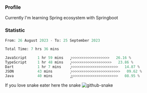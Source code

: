 ### Profile 

Currently I'm learning Spring ecosystem with Springboot

### Statistic
<!--START_SECTION:waka-->

```python
From: 26 August 2023 - To: 25 September 2023

Total Time: 7 hrs 36 mins

JavaScript     1 hr 59 mins    ͎͎͎͎͎͎̦>>>>>>>>>>>>>>>>>>   26.16 %
TypeScript     1 hr 48 mins    ͎͎͎͎͎͎>>>>>>>>>>>>>>>>>>>   23.86 %
Dart           1 hr 7 mins     ͎͎͎>>>>>>>>>>>>>>>>>>>>>>   14.87 %
JSON           43 mins         ͎͎>>>>>>>>>>>>>>>>>>>>>>>   09.62 %
Java           40 mins         ͎͎͜>>>>>>>>>>>>>>>>>>>>>>   08.95 %
```

<!--END_SECTION:waka-->

If you love snake eater here the snake 
<picture>
  <source media="(prefers-color-scheme: dark)" srcset="https://github.com/pradana4648/pradana4648/blob/c0566a83ca6ea5f2e46bab00e717c4c82b4b5c4c/github-contribution-grid-snake-dark.svg" />
  <source media="(prefers-color-scheme: light)" srcset="https://github.com/pradana4648/pradana4648/blob/c0566a83ca6ea5f2e46bab00e717c4c82b4b5c4c/github-contribution-grid-snake.svg" />
  <img alt="github-snake" src="https://github.com/pradana4648/pradana4648/blob/c0566a83ca6ea5f2e46bab00e717c4c82b4b5c4c/github-contribution-grid-snake.svg" />
</picture>
